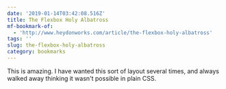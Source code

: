 ```yaml
---
date: '2019-01-14T03:42:08.516Z'
title: The Flexbox Holy Albatross
mf-bookmark-of:
  - 'http://www.heydonworks.com/article/the-flexbox-holy-albatross'
tags: ''
slug: the-flexbox-holy-albatross
category: bookmarks
---
```

This is amazing. I have wanted this sort of layout several times, and always walked away thinking it wasn&#39;t possible in plain CSS.
